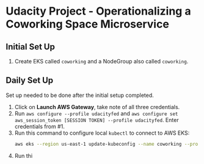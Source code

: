 # Udacity Project - Operationalizing a Coworking Space Microservice

## Initial Set Up

1. Create EKS called `coworking` and a NodeGroup also called `coworking`.

## Daily Set Up

Set up needed to be done after the initial setup completed.

1. Click on **Launch AWS Gateway**, take note of all three credentials.
2. Run `aws configure --profile udacityfed` and `aws configure set aws_session_token [SESSION TOKEN] --profile udacityfed`. Enter credentials from #1.
3. Run this command to configure local `kubectl` to connect to AWS EKS:
   ```bash
   aws eks --region us-east-1 update-kubeconfig --name coworking --profile udacityfed
   ```
4. Run thi